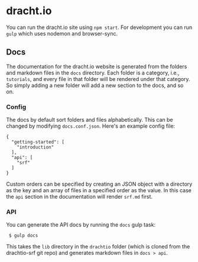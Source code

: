 # dracht.io
You can run the dracht.io site using `npm start`. For development you can run `gulp` which uses nodemon and browser-sync.  

## Docs
The documentation for the dracht.io website is generated from the folders and markdown files in the `docs` directory. Each folder is a category, i.e., `tutorials`, and every file in that folder will be rendered under that category. So simply adding a new folder will add a new section to the docs, and so on.

### Config
The docs by default sort folders and files alphabetically. This can be changed by modifying `docs.conf.json`. Here's an example config file:
```
{
  "getting-started": [
    "introduction"
  ],
  "api": [
    "srf"
  ]
}
```
Custom orders can be specified by creating an JSON object with a directory as the key and an array of files in a specified order as the value. In this case the `api` section in the documentation will render `srf.md` first.

### API
You can generate the API docs by running the `docs` gulp task:
```
 $ gulp docs
```
This takes the `lib` directory in the `drachtio` folder (which is cloned from the drachtio-srf git repo) and generates markdown files in `docs > api`.
